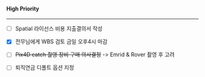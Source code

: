 
#### High Priority
---
- [ ] Spatial 라이선스 비용 지출결의서 작성
- [x] 전무님에게 WBS 검토 금일 오후4시 마감
- [ ]  ~~Pix4D catch 촬영 장비 구매 의사결정~~ -> Emrid & Rover 촬영 후 고려



- [ ] 퇴직연금 디폴트 옵션 지정 
